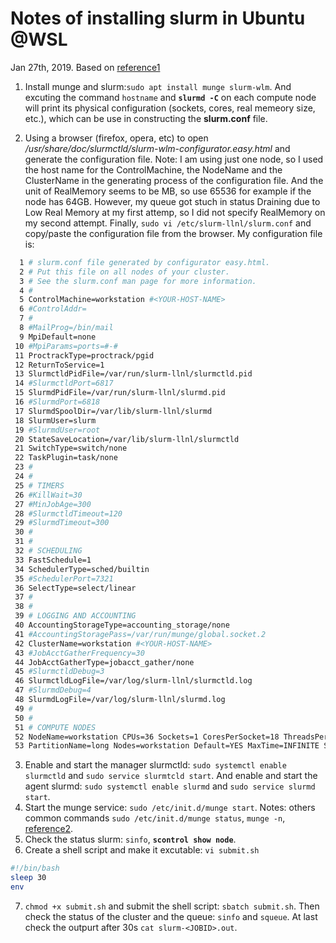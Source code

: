 # Notes of installing slurm in Ubuntu @WSL

Jan 27th, 2019. Based on [reference1](https://ubuntuforums.org/showthread.php?t=2404746)
1. Install munge and slurm:```sudo apt install munge slurm-wlm```. And excuting the command ```hostname``` and **```slurmd -C```** on each compute node will print its physical configuration (sockets, cores, real memeory size, etc.), which can be use in constructing the **slurm.conf** file.

2. Using a browser (firefox, opera, etc) to open */usr/share/doc/slurmctld/slurm-wlm-configurator.easy.html* and generate the configuration file. Note: I am using just one node, so I used the host name for the ControlMachine, the NodeName and the ClusterName in the generating process of the configuration file. And the unit of RealMemory seems to be MB, so use 65536 for example if the node has 64GB. However, my queue got stuch in status Draining due to Low Real Memory at my first attemp, so I did not specify RealMemory on my second attempt. Finally, ```sudo vi /etc/slurm-llnl/slurm.conf``` and copy/paste the configuration file from the browser. My configuration file is:
```bash
  1 # slurm.conf file generated by configurator easy.html.
  2 # Put this file on all nodes of your cluster.
  3 # See the slurm.conf man page for more information.
  4 #
  5 ControlMachine=workstation #<YOUR-HOST-NAME>
  6 #ControlAddr=
  7 #
  8 #MailProg=/bin/mail
  9 MpiDefault=none
 10 #MpiParams=ports=#-#
 11 ProctrackType=proctrack/pgid
 12 ReturnToService=1
 13 SlurmctldPidFile=/var/run/slurm-llnl/slurmctld.pid
 14 #SlurmctldPort=6817
 15 SlurmdPidFile=/var/run/slurm-llnl/slurmd.pid
 16 #SlurmdPort=6818
 17 SlurmdSpoolDir=/var/lib/slurm-llnl/slurmd
 18 SlurmUser=slurm
 19 #SlurmdUser=root
 20 StateSaveLocation=/var/lib/slurm-llnl/slurmctld
 21 SwitchType=switch/none
 22 TaskPlugin=task/none
 23 #
 24 #
 25 # TIMERS
 26 #KillWait=30
 27 #MinJobAge=300
 28 #SlurmctldTimeout=120
 29 #SlurmdTimeout=300
 30 #
 31 #
 32 # SCHEDULING
 33 FastSchedule=1
 34 SchedulerType=sched/builtin
 35 #SchedulerPort=7321
 36 SelectType=select/linear
 37 #
 38 #
 39 # LOGGING AND ACCOUNTING
 40 AccountingStorageType=accounting_storage/none
 41 #AccountingStoragePass=/var/run/munge/global.socket.2
 42 ClusterName=workstation #<YOUR-HOST-NAME>
 43 #JobAcctGatherFrequency=30
 44 JobAcctGatherType=jobacct_gather/none
 45 #SlurmctldDebug=3
 46 SlurmctldLogFile=/var/log/slurm-llnl/slurmctld.log
 47 #SlurmdDebug=4
 48 SlurmdLogFile=/var/log/slurm-llnl/slurmd.log
 49 #
 50 #
 51 # COMPUTE NODES
 52 NodeName=workstation CPUs=36 Sockets=1 CoresPerSocket=18 ThreadsPerCore=2 State=UNKNOWN
 53 PartitionName=long Nodes=workstation Default=YES MaxTime=INFINITE State=UP
```
3. Enable and start the manager slurmctld: ```sudo systemctl enable slurmctld``` and ```sudo service slurmtcld start```. And enable and start the agent slurmd: ```sudo systemctl enable slurmd``` and ```sudo service slurmd start```.
4. Start the munge service: ```sudo /etc/init.d/munge start```. Notes: others common commands ```sudo /etc/init.d/munge status```, ```munge -n```, [reference2](https://github.com/dun/munge/issues/38).
5. Check the status slurm: ```sinfo```, **```scontrol show node```**.
6. Create a shell script and make it excutable: ```vi submit.sh```
```bash
#!/bin/bash
sleep 30
env
```
7. ```chmod +x submit.sh``` and submit the shell script: ```sbatch submit.sh```. Then check the status of the cluster and the queue: ```sinfo``` and ```squeue```. At last check the outpurt after 30s ```cat slurm-<JOBID>.out```.
